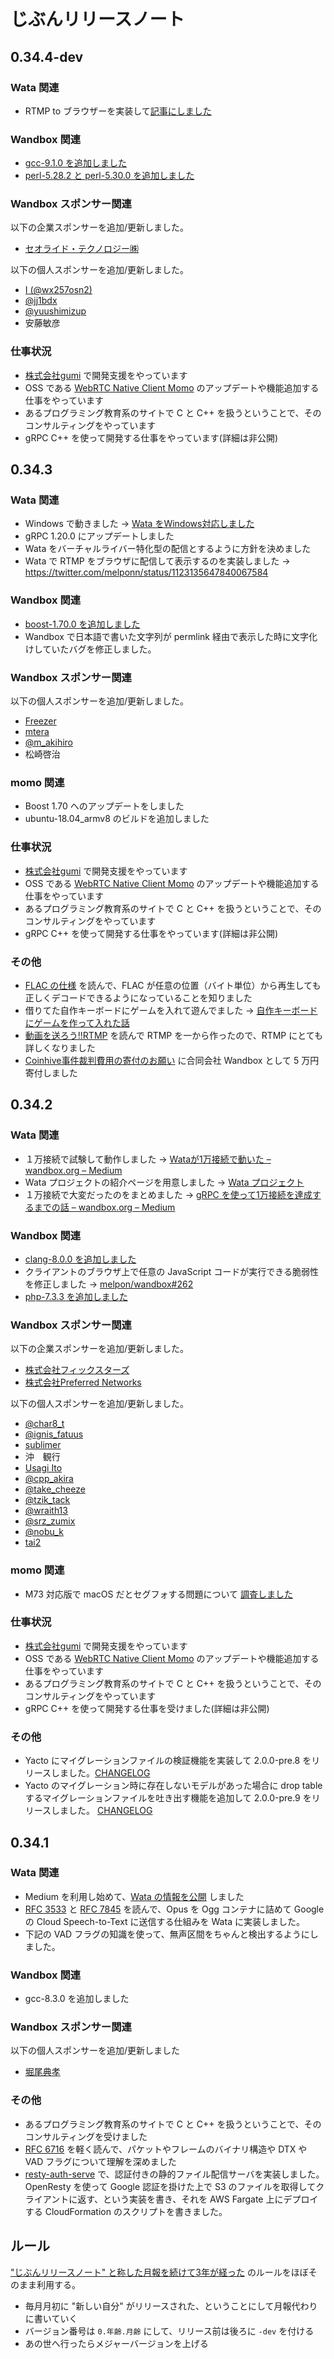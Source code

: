 # じぶんリリースノート

## 0.34.4-dev

### Wata 関連

- RTMP to ブラウザーを実装して[記事にしました](https://medium.com/wandbox-org/wata-%E3%82%92%E3%83%AA%E3%82%A2%E3%83%AB%E3%82%BF%E3%82%A4%E3%83%A0%E6%98%A0%E5%83%8F%E9%85%8D%E4%BF%A1%E3%81%AB%E5%AF%BE%E5%BF%9C%E3%81%97%E3%81%9F-569300f47b8e)

### Wandbox 関連

- [gcc-9.1.0 を追加しました](https://medium.com/wandbox-org/wandbox-%E3%81%AB-gcc-9-1-0-%E3%82%92%E8%BF%BD%E5%8A%A0%E3%81%97%E3%81%9F-aea46f4cba01)
- [perl-5.28.2 と perl-5.30.0 を追加しました](https://medium.com/wandbox-org/wandbox-%E3%81%AB-perl-5-28-2-%E3%81%A8-5-30-0-%E3%82%92%E8%BF%BD%E5%8A%A0%E3%81%97%E3%81%BE%E3%81%97%E3%81%9F-50064e87a87a)

### Wandbox スポンサー関連

以下の企業スポンサーを追加/更新しました。

- [セオライド・テクノロジー㈱](http://theolizer.com/)

以下の個人スポンサーを追加/更新しました。

- [I (@wx257osn2)](https://twitter.com/wx257osn2)
- [@jj1bdx](https://twitter.com/jj1bdx)
- [@yuushimizup](https://twitter.com/yuushimizup)
- 安藤敏彦

### 仕事状況

- [株式会社gumi](https://gu3.co.jp/) で開発支援をやっています
- OSS である [WebRTC Native Client Momo](https://github.com/shiguredo/momo) のアップデートや機能追加する仕事をやっています
- あるプログラミング教育系のサイトで C と C++ を扱うということで、そのコンサルティングをやっています
- gRPC C++ を使って開発する仕事をやっています(詳細は非公開)

## 0.34.3

### Wata 関連

- Windows で動きました → [Wata をWindows対応しました](https://medium.com/wandbox-org/wata-%E3%82%92windows%E5%AF%BE%E5%BF%9C%E3%81%97%E3%81%BE%E3%81%97%E3%81%9F-59a0259f436f)
- gRPC 1.20.0 にアップデートしました
- Wata をバーチャルライバー特化型の配信とするように方針を決めました
- Wata で RTMP をブラウザに配信して表示するのを実装しました → https://twitter.com/melponn/status/1123135647840067584

### Wandbox 関連

- [boost-1.70.0 を追加しました](https://medium.com/wandbox-org/wandbox-%E3%81%AB-boost-1-70-0-%E3%82%92%E8%BF%BD%E5%8A%A0%E3%81%97%E3%81%9F-94f99ca4a6e1)
- Wandbox で日本語で書いた文字列が permlink 経由で表示した時に文字化けしていたバグを修正しました。

### Wandbox スポンサー関連

以下の個人スポンサーを追加/更新しました。

- [Freezer](https://mastodon.social/@Freezer)
- [mtera](https://twitter.com/tonakou)
- [@m_akihiro](https://twitter.com/m_akihiro)
- 松崎啓治

### momo 関連

- Boost 1.70 へのアップデートをしました
- ubuntu-18.04_armv8 のビルドを追加しました

### 仕事状況

- [株式会社gumi](https://gu3.co.jp/) で開発支援をやっています
- OSS である [WebRTC Native Client Momo](https://github.com/shiguredo/momo) のアップデートや機能追加する仕事をやっています
- あるプログラミング教育系のサイトで C と C++ を扱うということで、そのコンサルティングをやっています
- gRPC C++ を使って開発する仕事をやっています(詳細は非公開)

### その他

- [FLAC の仕様](https://xiph.org/flac/format.html#format_overview) を読んで、FLAC が任意の位置（バイト単位）から再生しても正しくデコードできるようになっていることを知りました
- 借りてた自作キーボードにゲームを入れて遊んでました → [自作キーボードにゲームを作って入れた話](https://medium.com/@melpon/%E8%87%AA%E4%BD%9C%E3%82%AD%E3%83%BC%E3%83%9C%E3%83%BC%E3%83%89%E3%81%AB%E3%82%B2%E3%83%BC%E3%83%A0%E3%82%92%E4%BD%9C%E3%81%A3%E3%81%A6%E5%85%A5%E3%82%8C%E3%81%9F%E8%A9%B1-a4840a83518e)
- [動画を送ろう!!RTMP](https://www.kumaryu.net/books/douga-rtmp.html) を読んで RTMP を一から作ったので、RTMP にとても詳しくなりました
- [Coinhive事件裁判費用の寄付のお願い](https://www.hacker.or.jp/coinhive_innocent/) に合同会社 Wandbox として 5 万円寄付しました

## 0.34.2

### Wata 関連

- １万接続で試験して動作しました → [Wataが1万接続で動いた – wandbox.org – Medium](https://medium.com/wandbox-org/wata%E3%81%8C1%E4%B8%87%E6%8E%A5%E7%B6%9A%E3%81%A7%E5%8B%95%E3%81%84%E3%81%9F-7d9eab20a144)
- Wata プロジェクトの紹介ページを用意しました → [Wata プロジェクト](https://gist.github.com/melpon/8ba5197d71ece3b034abfcd0f7cb10db)
- １万接続で大変だったのをまとめました → [gRPC を使って1万接続を達成するまでの話 – wandbox.org – Medium](https://medium.com/wandbox-org/grpc-%E3%82%92%E4%BD%BF%E3%81%A3%E3%81%A61%E4%B8%87%E6%8E%A5%E7%B6%9A%E3%82%92%E9%81%94%E6%88%90%E3%81%99%E3%82%8B%E3%81%BE%E3%81%A7%E3%81%AE%E8%A9%B1-cf5cd310a71d)

### Wandbox 関連

- [clang-8.0.0 を追加しました](https://medium.com/wandbox-org/wandbox-%E3%81%AB-clang-8-0-0-%E3%82%92%E8%BF%BD%E5%8A%A0%E3%81%97%E3%81%BE%E3%81%97%E3%81%9F-9edf4cb7cec2)
- クライアントのブラウザ上で任意の JavaScript コードが実行できる脆弱性を修正しました → [melpon/wandbox#262](https://github.com/melpon/wandbox/issues/262)
- [php-7.3.3 を追加しました](https://medium.com/wandbox-org/wandbox-%E3%81%AB-php-7-3-3-%E3%82%92%E8%BF%BD%E5%8A%A0%E3%81%97%E3%81%BE%E3%81%97%E3%81%9F-1b5d9f32c569)

### Wandbox スポンサー関連

以下の企業スポンサーを追加/更新しました。

- [株式会社フィックスターズ](http://www.fixstars.com/)
- [株式会社Preferred Networks](https://www.preferred-networks.jp/)

以下の個人スポンサーを追加/更新しました。

- [@char8_t](https://twitter.com/char8_t)
- [@ignis_fatuus](https://twitter.com/ignis_fatuus)
- [sublimer](https://twitter.com/lz650sss)
- 沖　観行
- [Usagi Ito](https://twitter.com/USAGI_WRP)
- [@cpp_akira](https://twitter.com/cpp_akira)
- [@take_cheeze](https://github.com/take-cheeze)
- [@tzik_tack](https://twitter.com/tzik_tack)
- [@wraith13](https://twitter.com/wraith13)
- [@srz_zumix](https://twitter.com/srz_zumix)
- [@nobu_k](https://twitter.com/nobu_k)
- [tai2](https://blog.tai2.net/pages/about.html)

### momo 関連

- M73 対応版で macOS だとセグフォする問題について [調査しました](https://github.com/shiguredo/momo/pull/59#issuecomment-469357182)

### 仕事状況

- [株式会社gumi](https://gu3.co.jp/) で開発支援をやっています
- OSS である [WebRTC Native Client Momo](https://github.com/shiguredo/momo) のアップデートや機能追加する仕事をやっています
- あるプログラミング教育系のサイトで C と C++ を扱うということで、そのコンサルティングをやっています
- gRPC C++ を使って開発する仕事を受けました(詳細は非公開)

### その他

- Yacto にマイグレーションファイルの検証機能を実装して 2.0.0-pre.8 をリリースしました。[CHANGELOG](https://github.com/gumi/yacto/blob/master/CHANGELOG.md#200-pre8)
- Yacto のマイグレーション時に存在しないモデルがあった場合に drop table するマイグレーションファイルを吐き出す機能を追加して 2.0.0-pre.9 をリリースしました。 [CHANGELOG](https://github.com/gumi/yacto/blob/master/CHANGELOG.md#200-pre9)

## 0.34.1

### Wata 関連

- Medium を利用し始めて、[Wata の情報を公開](https://link.medium.com/UOpDBi2OqU) しました
- [RFC 3533](https://melpon.github.io/rfc/rfc3533.xml) と [RFC 7845](https://melpon.github.io/rfc/rfc7845.xml) を読んで、Opus を Ogg コンテナに詰めて Google の Cloud Speech-to-Text に送信する仕組みを Wata に実装しました。
- 下記の VAD フラグの知識を使って、無声区間をちゃんと検出するようにしました。

### Wandbox 関連

- gcc-8.3.0 を追加しました

### Wandbox スポンサー関連

以下の個人スポンサーを追加/更新しました

- [堀尾典孝](https://twitter.com/holyshared)

### その他

- あるプログラミング教育系のサイトで C と C++ を扱うということで、そのコンサルティングを受けました
- [RFC 6716](https://melpon.github.io/rfc/rfc6716.xml) を軽く読んで、パケットやフレームのバイナリ構造や DTX や VAD フラグについて理解を深めました
- [resty-auth-serve](https://github.com/melpon/resty-auth-serve) で、認証付きの静的ファイル配信サーバを実装しました。OpenResty を使って Google 認証を掛けた上で S3 のファイルを取得してクライアントに返す、という実装を書き、それを AWS Fargate 上にデプロイする CloudFormation のスクリプトを書きました。

## ルール

["じぶんリリースノート" と称した月報を続けて3年が経った](https://blog.a-know.me/entry/2019/02/02/214612) のルールをほぼそのまま利用する。

- 毎月月初に "新しい自分" がリリースされた、ということにして月報代わりに書いていく
- バージョン番号は `0.年齢.月齢` にして、リリース前は後ろに `-dev` を付ける
- あの世へ行ったらメジャーバージョンを上げる
